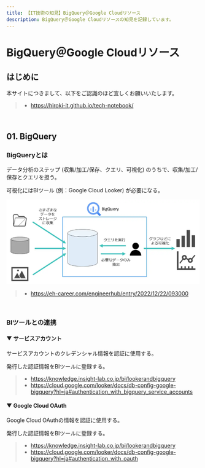 ```yaml
---
title: 【IT技術の知見】BigQuery＠Google Cloudリソース
description: BigQuery＠Google Cloudリソースの知見を記録しています。
---
```


# BigQuery＠Google Cloudリソース

## はじめに

本サイトにつきまして、以下をご認識のほど宜しくお願いいたします。

> - https://hiroki-it.github.io/tech-notebook/

<br>

## 01. BigQuery

### BigQueryとは

データ分析のステップ (収集/加工/保存、クエリ、可視化) のうちで、収集/加工/保存とクエリを担う。

可視化にはBIツール (例：Google Cloud Looker) が必要になる。

![bigquery](https://raw.githubusercontent.com/hiroki-it/tech-notebook-images/master/images/bigquery.png)

> - https://eh-career.com/engineerhub/entry/2022/12/22/093000

<br>

### BIツールとの連携

#### ▼ サービスアカウント

サービスアカウントのクレデンシャル情報を認証に使用する。

発行した認証情報をBIツールに登録する。

> - https://knowledge.insight-lab.co.jp/bi/lookerandbigquery
> - https://cloud.google.com/looker/docs/db-config-google-bigquery?hl=ja#authentication_with_bigquery_service_accounts

#### ▼ Google Cloud OAuth

Google Cloud OAuthの情報を認証に使用する。

発行した認証情報をBIツールに登録する。

> - https://knowledge.insight-lab.co.jp/bi/lookerandbigquery
> - https://cloud.google.com/looker/docs/db-config-google-bigquery?hl=ja#authentication_with_oauth

<br>
